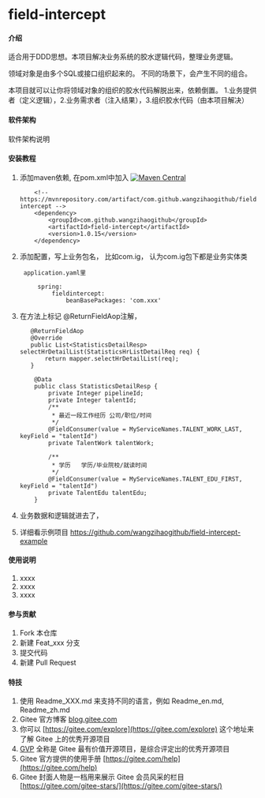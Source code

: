 # field-intercept

#### 介绍
适合用于DDD思想。本项目解决业务系统的胶水逻辑代码，整理业务逻辑。

领域对象是由多个SQL或接口组织起来的。
不同的场景下，会产生不同的组合。


本项目就可以让你将领域对象的组织的胶水代码解脱出来，依赖倒置。
1.业务提供者（定义逻辑），2.业务需求者（注入结果），3.组织胶水代码（由本项目解决）


#### 软件架构
软件架构说明


#### 安装教程

1.  添加maven依赖, 在pom.xml中加入 [![Maven Central](https://maven-badges.herokuapp.com/maven-central/com.github.wangzihaogithub/field-intercept/badge.svg)](https://search.maven.org/search?q=g:com.github.wangzihaogithub%20AND%20a:field-intercept)


            <!-- https://mvnrepository.com/artifact/com.github.wangzihaogithub/field-intercept -->
            <dependency>
                <groupId>com.github.wangzihaogithub</groupId>
                <artifactId>field-intercept</artifactId>
                <version>1.0.15</version>
            </dependency>

2. 添加配置，写上业务包名， 比如com.ig， 认为com.ig包下都是业务实体类

        application.yaml里

            spring:
                fieldintercept:
                    beanBasePackages: 'com.xxx'
                
        
3.  在方法上标记 @ReturnFieldAop注解， 


           @ReturnFieldAop
           @Override
           public List<StatisticsDetailResp> selectHrDetailList(StatisticsHrListDetailReq req) {
               return mapper.selectHrDetailList(req);
           }
            
            @Data
            public class StatisticsDetailResp {
                private Integer pipelineId;
                private Integer talentId;
                /**
                 * 最近一段工作经历	公司/职位/时间
                 */
                @FieldConsumer(value = MyServiceNames.TALENT_WORK_LAST, keyField = "talentId")
                private TalentWork talentWork;
            
                /**
                 * 学历	学历/毕业院校/就读时间
                 */
                @FieldConsumer(value = MyServiceNames.TALENT_EDU_FIRST, keyField = "talentId")
                private TalentEdu talentEdu;
            }
            
4.  业务数据和逻辑就进去了，

5.  详细看示例项目  https://github.com/wangzihaogithub/field-intercept-example
        
#### 使用说明

1.  xxxx
2.  xxxx
3.  xxxx

#### 参与贡献

1.  Fork 本仓库
2.  新建 Feat_xxx 分支
3.  提交代码
4.  新建 Pull Request


#### 特技

1.  使用 Readme\_XXX.md 来支持不同的语言，例如 Readme\_en.md, Readme\_zh.md
2.  Gitee 官方博客 [blog.gitee.com](https://blog.gitee.com)
3.  你可以 [https://gitee.com/explore](https://gitee.com/explore) 这个地址来了解 Gitee 上的优秀开源项目
4.  [GVP](https://gitee.com/gvp) 全称是 Gitee 最有价值开源项目，是综合评定出的优秀开源项目
5.  Gitee 官方提供的使用手册 [https://gitee.com/help](https://gitee.com/help)
6.  Gitee 封面人物是一档用来展示 Gitee 会员风采的栏目 [https://gitee.com/gitee-stars/](https://gitee.com/gitee-stars/)
